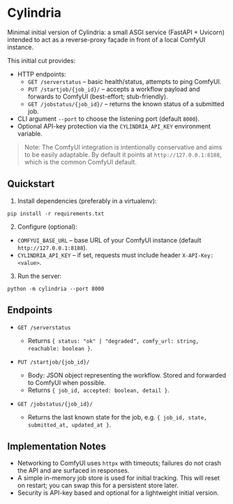 # Cylindria

Minimal initial version of Cylindria: a small ASGI service (FastAPI + Uvicorn) intended to act as a reverse-proxy façade in front of a local ComfyUI instance.

This initial cut provides:

- HTTP endpoints:
  - `GET /serverstatus` – basic health/status, attempts to ping ComfyUI.
  - `PUT /startjob/{job_id}/` – accepts a workflow payload and forwards to ComfyUI (best-effort; stub-friendly).
  - `GET /jobstatus/{job_id}/` – returns the known status of a submitted job.
- CLI argument `--port` to choose the listening port (default `8000`).
- Optional API-key protection via the `CYLINDRIA_API_KEY` environment variable.

> Note: The ComfyUI integration is intentionally conservative and aims to be easily adaptable. By default it points at `http://127.0.0.1:8188`, which is the common ComfyUI default.

## Quickstart

1) Install dependencies (preferably in a virtualenv):

```
pip install -r requirements.txt
```

2) Configure (optional):

- `COMFYUI_BASE_URL` – base URL of your ComfyUI instance (default `http://127.0.0.1:8188`).
- `CYLINDRIA_API_KEY` – if set, requests must include header `X-API-Key: <value>`.

3) Run the server:

```
python -m cylindria --port 8000
```

## Endpoints

- `GET /serverstatus`
  - Returns `{ status: "ok" | "degraded", comfy_url: string, reachable: boolean }`.

- `PUT /startjob/{job_id}/`
  - Body: JSON object representing the workflow. Stored and forwarded to ComfyUI when possible.
  - Returns `{ job_id, accepted: boolean, detail }`.

- `GET /jobstatus/{job_id}/`
  - Returns the last known state for the job, e.g. `{ job_id, state, submitted_at, updated_at }`.

## Implementation Notes

- Networking to ComfyUI uses `httpx` with timeouts; failures do not crash the API and are surfaced in responses.
- A simple in-memory job store is used for initial tracking. This will reset on restart; you can swap this for a persistent store later.
- Security is API-key based and optional for a lightweight initial version.

